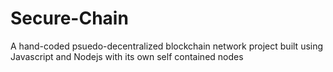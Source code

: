 # Secure-Chain
A hand-coded psuedo-decentralized blockchain network project built using Javascript and Nodejs
with its own self contained nodes
